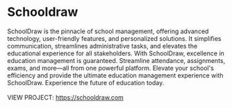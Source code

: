 # Schooldraw
SchoolDraw is the pinnacle of school management, offering advanced technology, user-friendly features, and personalized solutions. 
It simplifies communication, streamlines administrative tasks, and elevates the educational experience for all stakeholders. 
With SchoolDraw, excellence in education management is guaranteed.
Streamline attendance, assignments, exams, and more—all from one powerful platform. Elevate your school's efficiency and provide the ultimate education management experience with SchoolDraw. 
Experience the future of education today. <br><br>VIEW PROJECT: https://schooldraw.com
